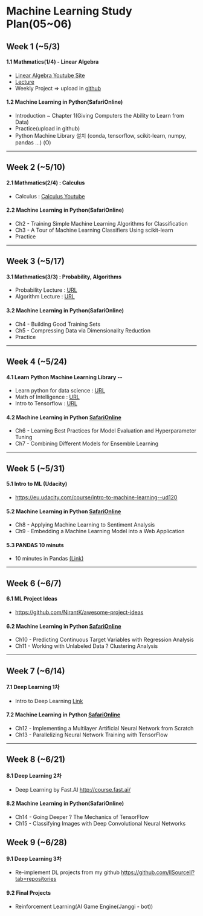 # Machine Learning Study Plan(05~06)


## Week 1 (~5/3) ##
#### 1.1 Mathmatics(1/4) - Linear Algebra ###
- [Linear Algebra Youtube Site](https://www.youtube.com/watch?v=kjBOesZCoqc&index=1&list=PLZHQObOWTQDPD3MizzM2xVFitgF8hE_ab)
- [Lecture](https://ocw.mit.edu/courses/mathematics/18-06-linear-algebra-spring-2010/)
- Weekly Project => upload in [github](https://github.com/hanky3/Practice/edit/master/2019_MachineLearning)

#### 1.2 Machine Learning in Python(SafariOnline) ###
- Introduction ~ Chapter 1(Giving Computers the Ability to Learn from Data)
- Practice(upload in github)
- Python Machine Library 설치 (conda, tensorflow, scikit-learn, numpy, pandas ...) (O)

****

## Week 2 (~5/10) 
#### 2.1 Mathmatics(2/4) : Calculus
- Calculus : [Calculus Youtube](https://www.youtube.com/playlist?list=PLZHQObOWTQDMsr9K-rj53DwVRMYO3t5Yr)

#### 2.2 Machine Learning in Python(SafariOnline)
- Ch2 - Training Simple Machine Learning Algorithms for Classification
- Ch3 - A Tour of Machine Learning Classifiers Using scikit-learn
- Practice

****

## Week 3 (~5/17)
#### 3.1 Mathmatics(3/3) : Probability, Algorithms
- Probability Lecture : [URL](https://www.edx.org/course/introduction-probability-science-mitx-6-041x-2)
- Algorithm Lecture : [URL](https://www.edx.org/course/algorithm-design-analysis-pennx-sd3x)

#### 3.2 Machine Learning in Python(SafariOnline)
- Ch4 - Building Good Training Sets
- Ch5 - Compressing Data via Dimensionality Reduction
- Practice

****

## Week 4 (~5/24)
#### 4.1 Learn Python Machine Learning Library --
- Learn python for data science : [URL](https://www.youtube.com/watch?v=T5pRlIbr6gg&list=PL2-dafEMk2A6QKz1mrk1uIGfHkC1zZ6UU)
- Math of Intelligence : [URL](https://www.youtube.com/watch?v=xRJCOz3AfYY&list=PL2-dafEMk2A7mu0bSksCGMJEmeddU_H4D)
- Intro to Tensorflow : [URL](https://www.youtube.com/watch?v=2FmcHiLCwTU&list=PL2-dafEMk2A7EEME489DsI468AB0wQsMV)

#### 4.2 Machine Learning in Python [SafariOnline](https://learning.oreilly.com/home/)
- Ch6 - Learning Best Practices for Model Evaluation and Hyperparameter Tuning
- Ch7 - Combining Different Models for Ensemble Learning

****

## Week 5 (~5/31)
#### 5.1 Intro to ML (Udacity)
- https://eu.udacity.com/course/intro-to-machine-learning--ud120

#### 5.2 Machine Learning in Python [SafariOnline](https://learning.oreilly.com/home/)
- Ch8 - Applying Machine Learning to Sentiment Analysis
- Ch9 - Embedding a Machine Learning Model into a Web Application

#### 5.3 PANDAS 10 minuts
- 10 minutes in Pandas [(Link)](https://dataitgirls2.github.io/10minutes2pandas)
****

## Week 6 (~6/7)
#### 6.1 ML Project Ideas
- https://github.com/NirantK/awesome-project-ideas

#### 6.2 Machine Learning in Python [SafariOnline](https://learning.oreilly.com/home/)
- Ch10 - Predicting Continuous Target Variables with Regression Analysis
- Ch11 - Working with Unlabeled Data ? Clustering Analysis

****

## Week 7 (~6/14) 
#### 7.1 Deep Learning 1차
- Intro to Deep Learning [Link](https://www.youtube.com/watch?v=vOppzHpvTiQ&list=PL2-dafEMk2A7YdKv4XfKpfbTH5z6rEEj3)

#### 7.2 Machine Learning in Python [SafariOnline](https://learning.oreilly.com/home/)
- Ch12 - Implementing a Multilayer Artificial Neural Network from Scratch
- Ch13 - Parallelizing Neural Network Training with TensorFlow

****

## Week 8 (~6/21) 
#### 8.1 Deep Learning 2차
- Deep Learning by Fast.AI http://course.fast.ai/

#### 8.2 Machine Learning in Python(SafariOnline)
- Ch14 - Going Deeper ? The Mechanics of TensorFlow
- Ch15 - Classifying Images with Deep Convolutional Neural Networks
       

## Week 9 (~6/28) 
#### 9.1 Deep Learning 3차 
- Re-implement DL projects from my github https://github.com/llSourcell?tab=repositories

#### 9.2 Final Projects 
- Reinforcement Learning(AI Game Engine(Janggi - bot))

